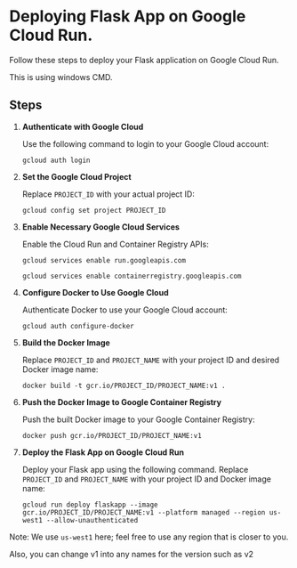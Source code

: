 <!DOCTYPE html>
<html>
<head>
    <h1>Deploying Flask App on Google Cloud Run.</h1>
</head>
<body>
    <p>Follow these steps to deploy your Flask application on Google Cloud Run. </p>
    <p>This is using windows CMD.</p>
    <h2>Steps</h2>
    <ol>
        <li>
            <strong>Authenticate with Google Cloud</strong>
            <p>Use the following command to login to your Google Cloud account:</p>
            <pre><code>gcloud auth login</code></pre>
        </li>
        <li>
            <strong>Set the Google Cloud Project</strong>
            <p>Replace <code>PROJECT_ID</code> with your actual project ID:</p>
            <pre><code>gcloud config set project PROJECT_ID</code></pre>
        </li>
        <li>
            <strong>Enable Necessary Google Cloud Services</strong>
            <p>Enable the Cloud Run and Container Registry APIs:</p>
            <pre><code>gcloud services enable run.googleapis.com</code></pre>
            <pre><code>gcloud services enable containerregistry.googleapis.com</code></pre>
        </li>
        <li>
            <strong>Configure Docker to Use Google Cloud</strong>
            <p>Authenticate Docker to use your Google Cloud account:</p>
            <pre><code>gcloud auth configure-docker</code></pre>
        </li>
        <li>
            <strong>Build the Docker Image</strong>
            <p>Replace <code>PROJECT_ID</code> and <code>PROJECT_NAME</code> with your project ID and desired Docker image name:</p>
            <pre><code>docker build -t gcr.io/PROJECT_ID/PROJECT_NAME:v1 .</code></pre>
        </li>
        <li>
            <strong>Push the Docker Image to Google Container Registry</strong>
            <p>Push the built Docker image to your Google Container Registry:</p>
            <pre><code>docker push gcr.io/PROJECT_ID/PROJECT_NAME:v1</code></pre>
        </li>
        <li>
            <strong>Deploy the Flask App on Google Cloud Run</strong>
            <p>Deploy your Flask app using the following command. Replace <code>PROJECT_ID</code> and <code>PROJECT_NAME</code> with your project ID and Docker image name:</p>
            <pre><code>gcloud run deploy flaskapp --image gcr.io/PROJECT_ID/PROJECT_NAME:v1 --platform managed --region us-west1 --allow-unauthenticated</code></pre>
        </li>
    </ol>
    <p>Note: We use <code>us-west1</code> here; feel free to use any region that is closer to you.</p>
    <p>Also, you can change v1 into any names for the version such as v2</p>
</body>
</html>
